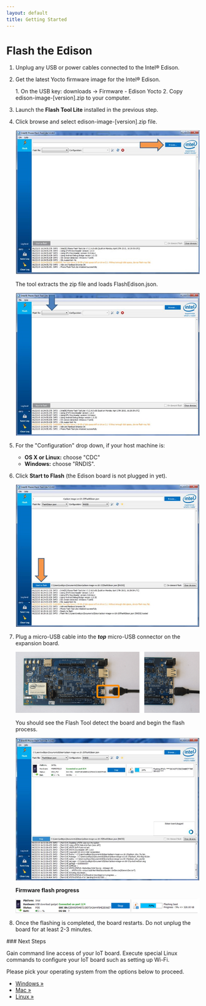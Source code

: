 ```yaml
---
layout: default
title: Getting Started
---
```


# Flash the Edison

1. Unplug any USB or power cables connected to the Intel® Edison.

2. Get the latest Yocto firmware image for the Intel® Edison.

    <div class="callout goto" markdown="1">
    1. On the USB key: <span class="icon folder">downloads</span> → <span class="icon folder">Firmware</span> - <span class="icon folder">Edison Yocto</span>
    2. Copy <span class="icon file">edison-image-[version].zip</span> to your computer.
    </div>

3. Launch the **Flash Tool Lite** installed in the previous step.

4. Click browse and select <span class="icon file">edison-image-[version].zip</span> file.
 
    ![Browse Edison Image](images/browse_flash_tool.jpg)

    The tool extracts the zip file and loads FlashEdison.json.
 
    ![Load FlashEdison.json](images/json_flash_tool.jpg)

5. For the "Configuration" drop down, if your host machine is:
    
    * **OS X or Linux:** choose "CDC" 
    * **Windows:** choose "RNDIS".

6. Click **Start to Flash** (the Edison board is not plugged in yet).
 
    ![Start to Flash](images/start_flash_tool.jpg)

6. Plug a micro-USB cable into the **_top_** micro-USB connector on the expansion board.

    ![Micro-USB cable being plugged into the top micro-USB connector](../assembly/arduino_expansion_board/images/device_mode-usb_cable-before_after.png)

    You should see the Flash Tool detect the board and begin the flash process.

    ![Plug the USB cable](images/plug_usb_flash_tool.jpg)

    **Firmware flash progress**

    ![Flash progress](images/progress_flash_tool.png)
   
7. Once the flashing is completed, the board restarts. Do not unplug the board for at least 2-3 minutes.

<div id="next-steps" class="note" markdown="1">
### Next Steps

Gain command line access of your IoT board. Execute special Linux commands to configure your IoT board such as setting up Wi-Fi.

Please pick your operating system from the options below to proceed.

* [Windows »](../shell_access/windows/serial_connection.html)
* [Mac »](../shell_access/mac/serial_connection.html)
* [Linux »](../shell_access/linux/serial_connection.html)
</div>
